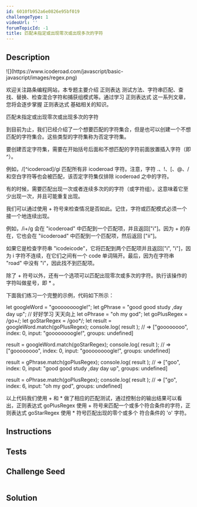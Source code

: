 ```yaml
---
id: 6010fb952a6e0826e95bf019
challengeType: 1
videoUrl: ''
forumTopicId: -1
title: 匹配未指定或出现零次或出现多次的字符
---
```


## Description
<section id='description'>
![](https://www.icoderoad.com/javascript/basic-javascript/images/regex.png)

欢迎关注路条编程网站，本专题主要介绍 正则表达 测试方法、字符串匹配、查找、替换、检查混合字符和捕获组模式等。通过学习 正则表达式 这一系列文章，您将会逐步掌握 正则表达式 基础相关的知识。

匹配未指定或出现零次或出现多次的字符

到目前为止，我们已经介绍了一个想要匹配的字符集合，但是也可以创建一个不想匹配的字符集合。这些类型的字符集称为否定字符集。

要创建否定字符集，需要在开始括号后面和不想匹配的字符前面放置插入字符（即^）。

例如，/[^icoderoad]/gi 匹配所有非 icoderoad 字符。注意，字符 .、!、[、@、/ 和空白字符等也会被匹配，该否定字符集仅排除 icoderoad 之中的字符。

有的时候，需要匹配出现一次或者连续多次的的字符（或字符组）。这意味着它至少出现一次，并且可能重复出现。

我们可以通过使用 + 符号来检查情况是否如此。记住，字符或匹配模式必须一个接一个地连续出现。

例如，/i+/g 会在 "icoderoad" 中匹配到一个匹配项，并且返回["i"]。因为 + 的存在，它也会在 "iicoderoad" 中匹配到一个匹配项，然后返回 ["ii"]。

如果它是检查字符串 "icodeicode"，它将匹配到两个匹配项并且返回["i", "i"]，因为 i 字符不连续，在它们之间有一个 code 单词隔开。最后，因为在字符串 "road" 中没有 "i"，因此找不到匹配项。

除了 + 符号以外，还有一个选项可以匹配出现零次或多次的字符。执行该操作的字符叫做星号，即 * 。

下面我们练习一个完整的示例，代码如下所示：

let googleWord = "goooooooogle!";
let gPhrase = "good good study ,day day up"; // 好好学习 天天向上
let oPhrase = "oh my god";
let goPlusRegex = /go+/;
let goStarRegex = /goo*/;
let result = googleWord.match(goPlusRegex);
console.log( result ); // => ["goooooooo", index: 0, input: "goooooooogle!", groups: undefined]

result = googleWord.match(goStarRegex);
console.log( result ); // => ["goooooooo", index: 0, input: "goooooooogle!", groups: undefined]

result = gPhrase.match(goPlusRegex); 
console.log( result ); // => ["goo", index: 0, input: "good good study ,day day up", groups: undefined]

result = oPhrase.match(goPlusRegex); 
console.log( result ); // => ["go", index: 6, input: "oh my god", groups: undefined]

以上代码我们使用 + 和 * 做了相应的匹配测试，通过控制台的输出结果可以看出，正则表达式 goPlusRegex 使用 + 符号来匹配一个或多个符合条件的字符，正则表达式 goStarRegex 使用 * 符号匹配出现的零个或多个 符合条件的 'o' 字符。

</section>

## Instructions
<section id='instructions'>

</section>

## Tests
<section id='tests'>

</section>

## Challenge Seed
<section id='challengeSeed'>

<div id='js-seed'>

```js

```

</div>



</section>

## Solution
<section id='solution'>


</section>

